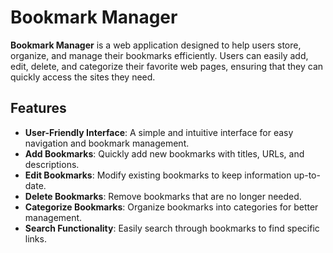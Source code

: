 # Bookmark Manager

**Bookmark Manager** is a web application designed to help users store, organize, and manage their bookmarks efficiently. Users can easily add, edit, delete, and categorize their favorite web pages, ensuring that they can quickly access the sites they need.

## Features

- **User-Friendly Interface**: A simple and intuitive interface for easy navigation and bookmark management.
- **Add Bookmarks**: Quickly add new bookmarks with titles, URLs, and descriptions.
- **Edit Bookmarks**: Modify existing bookmarks to keep information up-to-date.
- **Delete Bookmarks**: Remove bookmarks that are no longer needed.
- **Categorize Bookmarks**: Organize bookmarks into categories for better  management.
- **Search Functionality**: Easily search through bookmarks to find specific links.


